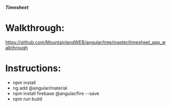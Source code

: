 ***Timesheet***
# Walkthrough:
https://github.com/MountainlandWEB/angular/tree/master/timesheet_app_walkthrough

# Instructions:
- npm install
- ng add @angular/material
- npm install firebase @angular/fire --save
- npm run build